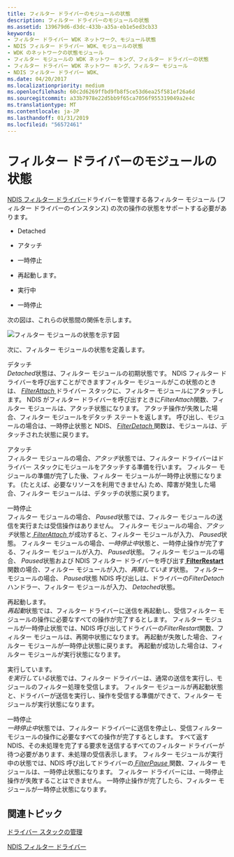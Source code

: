 ```yaml
---
title: フィルター ドライバーのモジュールの状態
description: フィルター ドライバーのモジュールの状態
ms.assetid: 139679d6-d3dc-433b-a35a-eb1e5ed3cb33
keywords:
- フィルター ドライバー WDK ネットワーク、モジュール状態
- NDIS フィルター ドライバー WDK、モジュールの状態
- WDK のネットワークの状態モジュール
- フィルター モジュールの WDK ネットワー キング、フィルター ドライバーの状態
- フィルター ドライバー WDK ネットワー キング、フィルター モジュール
- NDIS フィルター ドライバー WDK、
ms.date: 04/20/2017
ms.localizationpriority: medium
ms.openlocfilehash: 60c2d6269ffbd9fb8f5ce53d6ea25f581ef26a6d
ms.sourcegitcommit: a33b7978e22d5bb9f65ca7056f955319049a2e4c
ms.translationtype: MT
ms.contentlocale: ja-JP
ms.lasthandoff: 01/31/2019
ms.locfileid: "56572461"
---
```

# <a name="module-states-of-a-filter-driver"></a>フィルター ドライバーのモジュールの状態





[NDIS フィルター ドライバー](ndis-filter-drivers.md)ドライバーを管理する各フィルター モジュール (フィルター ドライバーのインスタンス) の次の操作の状態をサポートする必要があります。

-   Detached

-   アタッチ

-   一時停止

-   再起動します。

-   実行中

-   一時停止

次の図は、これらの状態間の関係を示します。

![フィルター モジュールの状態を示す図](images/filterstate.png)

次に、フィルター モジュールの状態を定義します。

<a href="" id="detached"></a>デタッチ  
*Detached*状態は、フィルター モジュールの初期状態です。 NDIS フィルター ドライバーを呼び出すことができますフィルター モジュールがこの状態のときは、 [ *FilterAttach* ](https://msdn.microsoft.com/library/windows/hardware/ff549905)ドライバー スタックに、フィルター モジュールにアタッチします。 NDIS がフィルター ドライバーを呼び出すときに*FilterAttach*関数、フィルター モジュールは、アタッチ状態になります。 アタッチ操作が失敗した場合、フィルター モジュールをデタッチ ステートを返します。 呼び出し、モジュールの場合は、一時停止状態と NDIS、 [ *FilterDetach* ](https://msdn.microsoft.com/library/windows/hardware/ff549918)関数は、モジュールは、デタッチされた状態に戻ります。

<a href="" id="attaching"></a>アタッチ  
フィルター モジュールの場合、*アタッチ*状態では、フィルター ドライバーはドライバー スタックにモジュールをアタッチする準備を行います。 フィルター モジュールの準備が完了した後、フィルター モジュールが一時停止状態になります。 (たとえば、必要なリソースを利用できません) ため、障害が発生した場合、フィルター モジュールは、デタッチの状態に戻ります。

<a href="" id="paused"></a>一時停止  
フィルター モジュールの場合、 *Paused*状態では、フィルター モジュールの送信を実行または受信操作はありません。 フィルター モジュールの場合、*アタッチ*状態と[ *FilterAttach* ](https://msdn.microsoft.com/library/windows/hardware/ff549905)が成功すると、フィルター モジュールが入力、 *Paused*状態。 フィルター モジュールの場合、*一時停止中*状態と、一時停止操作が完了する、フィルター モジュールが入力、 *Paused*状態。 フィルター モジュールの場合、 *Paused*状態および NDIS フィルター ドライバーを呼び出す[ **FilterRestart** ](https://msdn.microsoft.com/library/windows/hardware/ff549962)関数の場合、フィルター モジュールが入力、*再開しています*状態。 フィルター モジュールの場合、 *Paused*状態 NDIS 呼び出しは、ドライバーの*FilterDetach*ハンドラー、フィルター モジュールが入力、 *Detached*状態。

<a href="" id="restarting"></a>再起動します。  
*再起動*状態では、フィルター ドライバーに送信を再起動し、受信フィルター モジュールの操作に必要なすべての操作が完了するとします。 フィルター モジュールが一時停止状態では、NDIS 呼び出してドライバーの*FilterRestart*関数、フィルター モジュールは、再開中状態になります。 再起動が失敗した場合、フィルター モジュールが一時停止状態に戻ります。 再起動が成功した場合は、フィルター モジュールが実行状態になります。

<a href="" id="running"></a>実行しています。  
*を実行している*状態では、フィルター ドライバーは、通常の送信を実行し、モジュールのフィルター処理を受信します。 フィルター モジュールが再起動状態と、ドライバーが送信を実行し、操作を受信する準備ができて、フィルター モジュールが実行状態になります。

<a href="" id="pausing"></a>一時停止  
*一時停止中*状態では、フィルター ドライバーに送信を停止し、受信フィルター モジュールの操作に必要なすべての操作が完了するとします。 すべて返す NDIS、その未処理を完了する要求を送信するすべてのフィルター ドライバーが待つ必要があります、未処理の受信表示します。 フィルター モジュールが実行中の状態では、NDIS 呼び出してドライバーの[ *FilterPause* ](https://msdn.microsoft.com/library/windows/hardware/ff549957)関数、フィルター モジュールは、一時停止状態になります。 フィルター ドライバーには、一時停止操作が失敗することはできません。 一時停止操作が完了したら、フィルター モジュールが一時停止状態になります。

## <a name="related-topics"></a>関連トピック


[ドライバー スタックの管理](driver-stack-management.md)

[NDIS フィルター ドライバー](ndis-filter-drivers.md)

 

 






